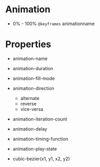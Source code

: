 # Animation

- 0% - 100%
`@keyframes` animationname

# Properties

- animation-name
- animation-duration
- animation-fill-mode
- animation-direction
    - alternate
    - reverse
    - vice-versa
- animation-iteration-count
- animation-delay
- animation-timing-function
- animation-play-state

- cubic-bezier(x1, y1, x2, y2)